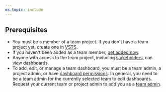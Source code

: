 ```yaml
---
ms.topic: include
---
```


<a id="permissions">  </a>
## Prerequisites  

- You must be a member of a team project. If you don't have a team project yet, create one in [VSTS](/vsts/accounts/set-up-vs). 
- If you haven't been added as a team member, [get added now](/vsts/accounts/add-account-users-assign-access-levels).
- Anyone with access to the team project, including [stakeholders](/vsts/organizations/security/get-started-stakeholder), can view dashboards.
- To add, edit, or manage a team dashboard, you must be a team admin, a project admin, or have [dashboard permissions](/vsts/report/dashboards/dashboard-permissions). In general, you need to be a team admin for the currently selected team to edit dashboards. Request your current team or project admin to add you as a [team admin](/vsts/work/scale/add-team-administrator).